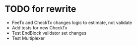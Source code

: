 # TODO for rewrite

* FeeTx and CheckTx changes logic to estimate, not validate
* Add tests for new CheckTx
* Test EndBlock validator set changes
* Test Multiplexer
